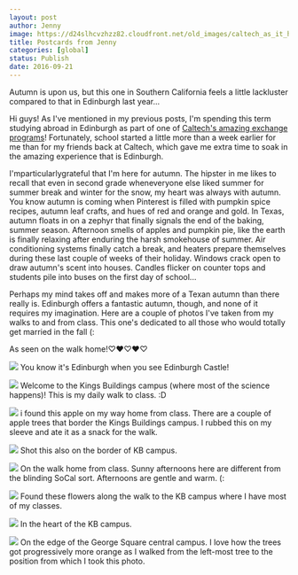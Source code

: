 ```yaml
---
layout: post
author: Jenny
image: https://d24slhcvzhzz82.cloudfront.net/old_images/caltech_as_it_happens/6a0105349b8251970b01b8d16cea15970c.jpg
title: Postcards from Jenny
categories: [global]
status: Publish
date: 2016-09-21
---
```


Autumn is upon us, but this one in Southern California feels a little lackluster compared to that in Edinburgh last year...

Hi guys!
As I've mentioned in my previous posts, I'm spending this term studying abroad in Edinburgh as part of one of [Caltech's amazing exchange programs](https://fasa.caltech.edu/studyabroad)! Fortunately, school started a little more than a week earlier for me than for my friends back at Caltech, which gave me extra time to soak in the amazing experience that is Edinburgh.

I'mparticularlygrateful that I'm here for autumn. The hipster in me likes to recall that even in second grade wheneveryone else liked summer for summer break and winter for the snow, my heart was always with autumn. You know autumn is coming when Pinterest is filled with pumpkin spice recipes, autumn leaf crafts, and hues of red and orange and gold. In Texas, autumn floats in on a zephyr that finally signals the end of the baking, summer season. Afternoon smells of apples and pumpkin pie, like the earth is finally relaxing after enduring the harsh smokehouse of summer. Air conditioning systems finally catch a break, and heaters prepare themselves during these last couple of weeks of their holiday. Windows crack open to draw autumn's scent into houses. Candles flicker on counter tops and students pile into buses on the first day of school...

Perhaps my mind takes off and makes more of a Texan autumn than there really is. Edinburgh offers a fantastic autumn, though, and none of it requires my imagination. Here are a couple of photos I've taken from my walks to and from class. This one's dedicated to all those who would totally get married in the fall (:

As seen on the walk home!♡❤♡❤♡


![](https://d24slhcvzhzz82.cloudfront.net/old_images/6a0105349b8251970b01b8d1719b7b970c-500wi.jpg)
You know it's Edinburgh when you see Edinburgh Castle!


![](https://d24slhcvzhzz82.cloudfront.net/old_images/6a0105349b8251970b01b8d16cea3a970c-500wi.jpg)
Welcome to the Kings Buildings campus (where most of the science happens)! This is my daily walk to class. :D


![](https://d24slhcvzhzz82.cloudfront.net/old_images/6a0105349b8251970b01b7c7e31e98970b-500wi.jpg)
i found this apple on my way home from class. There are a couple of apple trees that border the Kings Buildings campus. I rubbed this on my sleeve and ate it as a snack for the walk.


![](https://d24slhcvzhzz82.cloudfront.net/old_images/6a0105349b8251970b01b7c7e31f37970b-500wi.jpg)
Shot this also on the border of KB campus.


![](https://d24slhcvzhzz82.cloudfront.net/old_images/caltech_as_it_happens/6a0105349b8251970b01bb0886ebfb970d.jpg)
On the walk home from class. Sunny afternoons here are different from the blinding SoCal sort. Afternoons are gentle and warm. (:


![](https://d24slhcvzhzz82.cloudfront.net/old_images/caltech_as_it_happens/6a0105349b8251970b01b7c7e31f5b970b.jpg)
Found these flowers along the walk to the KB campus where I have most of my classes.


![](https://d24slhcvzhzz82.cloudfront.net/old_images/caltech_as_it_happens/6a0105349b8251970b01b8d16ceaf0970c.jpg)
In the heart of the KB campus.


![](https://d24slhcvzhzz82.cloudfront.net/old_images/caltech_as_it_happens/6a0105349b8251970b01bb088ba471970d.jpg)
On the edge of the George Square central campus. I love how the trees got progressively more orange as I walked from the left-most tree to the position from which I took this photo.

